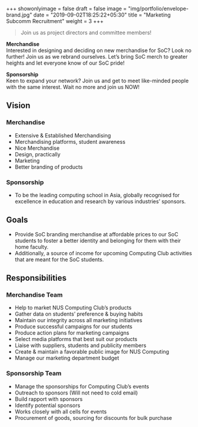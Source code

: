 +++
showonlyimage = false
draft = false
image = "img/portfolio/envelope-brand.jpg"
date = "2019-09-02T18:25:22+05:30"
title = "Marketing Subcomm Recruitment"
weight = 3
+++
>Join us as project directors and committee members!

<!--more-->

**Merchandise** </br>
Interested in designing and deciding on new merchandise for SoC? Look no further! Join us as we rebrand ourselves. Let’s bring SoC merch to greater heights and let everyone know of our SoC pride!

**Sponsorship** </br>
Keen to expand your network? Join us and get to meet like-minded people with the same interest. Wait no more and join us NOW!


## Vision

### Merchandise

* Extensive & Established Merchandising
 * Merchandising platforms, student awareness
* Nice Merchandise
 * Design, practically
* Marketing
 * Better branding of products

### Sponsorship
* To be the leading computing school in Asia, globally recognised for excellence in education and research by various industries’ sponsors.


## Goals
* Provide SoC branding merchandise at affordable prices to our SoC students to foster a better identity and belonging for them with their home faculty.
* Additionally, a source of income for upcoming Computing Club activities that are meant for the SoC students.



## Responsibilities

### Merchandise Team
* Help to market NUS Computing Club’s products
* Gather data on students’ preference & buying habits
* Maintain our integrity across all marketing initiatives
* Produce successful campaigns for our students
* Produce action plans for marketing campaigns
* Select media platforms that best suit our products
* Liaise with suppliers, students and publicity members
* Create & maintain a favorable public image for NUS Computing
* Manage our marketing department budget

### Sponsorship Team
* Manage the sponsorships for Computing Club’s events
* Outreach to sponsors (Will not need to cold email)
* Build rapport with sponsors
* Identify potential sponsors
* Works closely with all cells for events
* Procurement of goods, sourcing for discounts for bulk purchase
